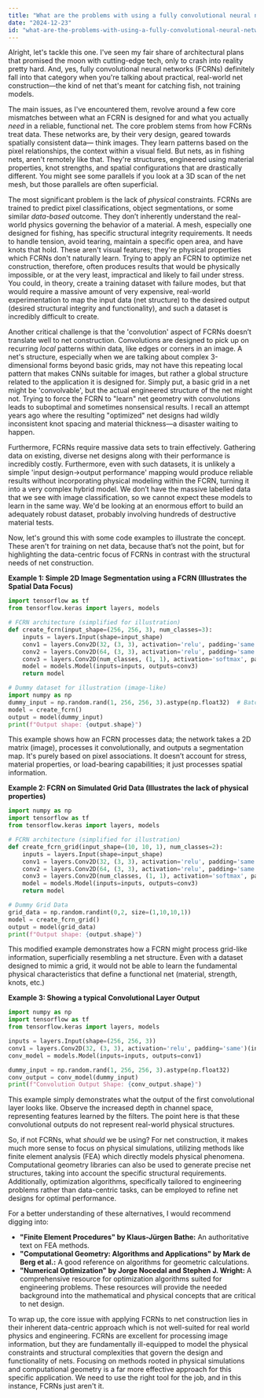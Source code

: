 ```yaml
---
title: "What are the problems with using a fully convolutional neural network (FCRN) in building net construction?"
date: "2024-12-23"
id: "what-are-the-problems-with-using-a-fully-convolutional-neural-network-fcrn-in-building-net-construction"
---
```


Alright, let's tackle this one. I've seen my fair share of architectural plans that promised the moon with cutting-edge tech, only to crash into reality pretty hard. And, yes, fully convolutional neural networks (FCRNs) definitely fall into that category when you're talking about practical, real-world net construction—the kind of net that's meant for catching fish, not training models.

The main issues, as I've encountered them, revolve around a few core mismatches between what an FCRN is designed for and what you actually *need* in a reliable, functional net. The core problem stems from how FCRNs treat data. These networks are, by their very design, geared towards spatially consistent data— think images. They learn patterns based on the pixel relationships, the context within a visual field. But nets, as in fishing nets, aren't remotely like that. They're structures, engineered using material properties, knot strengths, and spatial configurations that are drastically different. You might see some parallels if you look at a 3D scan of the net mesh, but those parallels are often superficial.

The most significant problem is the lack of *physical* constraints. FCRNs are trained to predict pixel classifications, object segmentations, or some similar *data-based* outcome. They don’t inherently understand the real-world physics governing the behavior of a material. A mesh, especially one designed for fishing, has specific structural integrity requirements. It needs to handle tension, avoid tearing, maintain a specific open area, and have knots that hold. These aren't visual features; they're physical properties which FCRNs don't naturally learn. Trying to apply an FCRN to optimize net construction, therefore, often produces results that would be physically impossible, or at the very least, impractical and likely to fail under stress. You could, in theory, create a training dataset with failure modes, but that would require a massive amount of very expensive, real-world experimentation to map the input data (net structure) to the desired output (desired structural integrity and functionality), and such a dataset is incredibly difficult to create.

Another critical challenge is that the 'convolution' aspect of FCRNs doesn’t translate well to net construction. Convolutions are designed to pick up on recurring *local* patterns within data, like edges or corners in an image. A net's structure, especially when we are talking about complex 3-dimensional forms beyond basic grids, may not have this repeating local pattern that makes CNNs suitable for images, but rather a global structure related to the application it is designed for. Simply put, a basic grid in a net might be 'convolvable', but the actual engineered structure of the net might not. Trying to force the FCRN to "learn" net geometry with convolutions leads to suboptimal and sometimes nonsensical results. I recall an attempt years ago where the resulting "optimized" net designs had wildly inconsistent knot spacing and material thickness—a disaster waiting to happen.

Furthermore, FCRNs require massive data sets to train effectively. Gathering data on existing, diverse net designs along with their performance is incredibly costly. Furthermore, even with such datasets, it is unlikely a simple 'input design->output performance' mapping would produce reliable results without incorporating physical modeling within the FCRN, turning it into a very complex hybrid model. We don’t have the massive labelled data that we see with image classification, so we cannot expect these models to learn in the same way. We'd be looking at an enormous effort to build an adequately robust dataset, probably involving hundreds of destructive material tests.

Now, let's ground this with some code examples to illustrate the concept. These aren't for training on net data, because that’s not the point, but for highlighting the data-centric focus of FCRNs in contrast with the structural needs of net construction.

**Example 1: Simple 2D Image Segmentation using a FCRN (Illustrates the Spatial Data Focus)**

```python
import tensorflow as tf
from tensorflow.keras import layers, models

# FCRN architecture (simplified for illustration)
def create_fcrn(input_shape=(256, 256, 3), num_classes=3):
    inputs = layers.Input(shape=input_shape)
    conv1 = layers.Conv2D(32, (3, 3), activation='relu', padding='same')(inputs)
    conv2 = layers.Conv2D(64, (3, 3), activation='relu', padding='same')(conv1)
    conv3 = layers.Conv2D(num_classes, (1, 1), activation='softmax', padding='same')(conv2)  # Segmentation layer
    model = models.Model(inputs=inputs, outputs=conv3)
    return model

# Dummy dataset for illustration (image-like)
import numpy as np
dummy_input = np.random.rand(1, 256, 256, 3).astype(np.float32)  # Batch size 1, 256x256 image, 3 channels
model = create_fcrn()
output = model(dummy_input)
print(f"Output shape: {output.shape}")
```

This example shows how an FCRN processes data; the network takes a 2D matrix (image), processes it convolutionally, and outputs a segmentation map. It's purely based on pixel associations. It doesn’t account for stress, material properties, or load-bearing capabilities; it just processes spatial information.

**Example 2: FCRN on Simulated Grid Data (Illustrates the lack of physical properties)**

```python
import numpy as np
import tensorflow as tf
from tensorflow.keras import layers, models

# FCRN architecture (simplified for illustration)
def create_fcrn_grid(input_shape=(10, 10, 1), num_classes=2):
    inputs = layers.Input(shape=input_shape)
    conv1 = layers.Conv2D(32, (3, 3), activation='relu', padding='same')(inputs)
    conv2 = layers.Conv2D(64, (3, 3), activation='relu', padding='same')(conv1)
    conv3 = layers.Conv2D(num_classes, (1, 1), activation='softmax', padding='same')(conv2)
    model = models.Model(inputs=inputs, outputs=conv3)
    return model

# Dummy Grid Data
grid_data = np.random.randint(0,2, size=(1,10,10,1))
model = create_fcrn_grid()
output = model(grid_data)
print(f"Output shape: {output.shape}")

```
This modified example demonstrates how a FCRN might process grid-like information, superficially resembling a net structure. Even with a dataset designed to mimic a grid, it would not be able to learn the fundamental physical characteristics that define a functional net (material, strength, knots, etc.)

**Example 3: Showing a typical Convolutional Layer Output**

```python
import numpy as np
import tensorflow as tf
from tensorflow.keras import layers, models

inputs = layers.Input(shape=(256, 256, 3))
conv1 = layers.Conv2D(32, (3, 3), activation='relu', padding='same')(inputs)
conv_model = models.Model(inputs=inputs, outputs=conv1)

dummy_input = np.random.rand(1, 256, 256, 3).astype(np.float32)
conv_output = conv_model(dummy_input)
print(f"Convolution Output Shape: {conv_output.shape}")
```
This example simply demonstrates what the output of the first convolutional layer looks like. Observe the increased depth in channel space, representing features learned by the filters. The point here is that these convolutional outputs do not represent real-world physical structures.

So, if not FCRNs, what *should* we be using? For net construction, it makes much more sense to focus on physical simulations, utilizing methods like finite element analysis (FEA) which directly models physical phenomena. Computational geometry libraries can also be used to generate precise net structures, taking into account the specific structural requirements. Additionally, optimization algorithms, specifically tailored to engineering problems rather than data-centric tasks, can be employed to refine net designs for optimal performance.

For a better understanding of these alternatives, I would recommend digging into:

*   **"Finite Element Procedures" by Klaus-Jürgen Bathe:** An authoritative text on FEA methods.
*   **"Computational Geometry: Algorithms and Applications" by Mark de Berg et al.:** A good reference on algorithms for geometric calculations.
*   **"Numerical Optimization" by Jorge Nocedal and Stephen J. Wright:** A comprehensive resource for optimization algorithms suited for engineering problems.
These resources will provide the needed background into the mathematical and physical concepts that are critical to net design.

To wrap up, the core issue with applying FCRNs to net construction lies in their inherent data-centric approach which is not well-suited for real world physics and engineering. FCRNs are excellent for processing image information, but they are fundamentally ill-equipped to model the physical constraints and structural complexities that govern the design and functionality of nets. Focusing on methods rooted in physical simulations and computational geometry is a far more effective approach for this specific application. We need to use the right tool for the job, and in this instance, FCRNs just aren't it.
